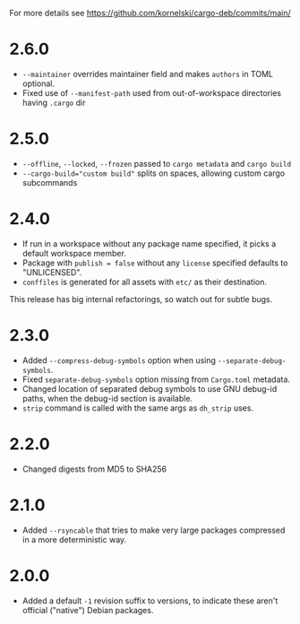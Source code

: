 For more details see https://github.com/kornelski/cargo-deb/commits/main/

# 2.6.0

 * `--maintainer` overrides maintainer field and makes `authors` in TOML optional.
 * Fixed use of `--manifest-path` used from out-of-workspace directories having `.cargo` dir

# 2.5.0

 * `--offline`, `--locked`, `--frozen` passed to `cargo metadata` and `cargo build`
 * `--cargo-build="custom build"` splits on spaces, allowing custom cargo subcommands

# 2.4.0

 * If run in a workspace without any package name specified, it picks a default workspace member.
 * Package with `publish = false` without any `license` specified defaults to "UNLICENSED".
 * `conffiles` is generated for all assets with `etc/` as their destination.

This release has big internal refactorings, so watch out for subtle bugs.

# 2.3.0

 * Added `--compress-debug-symbols` option when using `--separate-debug-symbols`.
 * Fixed `separate-debug-symbols` option missing from `Cargo.toml` metadata.
 * Changed location of separated debug symbols to use GNU debug-id paths, when the debug-id section is available.
 * `strip` command is called with the same args as `dh_strip` uses.

# 2.2.0

 * Changed digests from MD5 to SHA256

# 2.1.0

 * Added `--rsyncable` that tries to make very large packages compressed in a more deterministic way.

# 2.0.0

 * Added a default `-1` revision suffix to versions, to indicate these aren't official ("native") Debian packages.

